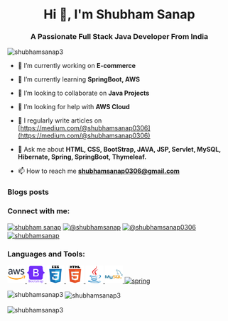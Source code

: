 <h1 align="center">Hi 👋, I'm Shubham Sanap</h1>
<h3 align="center">A Passionate Full Stack Java Developer From India</h3>

<p align="left"> <img src="https://komarev.com/ghpvc/?username=shubhamsanap3&label=Profile%20views&color=0e75b6&style=flat" alt="shubhamsanap3" /> </p>





- 🔭 I’m currently working on **E-commerce**

- 🌱 I’m currently learning **SpringBoot, AWS**

- 👯 I’m looking to collaborate on **Java Projects**

- 🤝 I’m looking for help with **AWS Cloud**

- 📝 I regularly write articles on [https://medium.com/@shubhamsanap0306](https://medium.com/@shubhamsanap0306)

- 💬 Ask me about **HTML, CSS, BootStrap, JAVA, JSP, Servlet, MySQL, Hibernate, Spring, SpringBoot, Thymeleaf.**

- 📫 How to reach me **shubhamsanap0306@gmail.com**

### Blogs posts
<!-- BLOG-POST-LIST:START -->
<!-- BLOG-POST-LIST:END -->

<h3 align="left">Connect with me:</h3>
<p align="left">
<a href="https://linkedin.com/in/shubham sanap" target="blank"><img align="center" src="https://raw.githubusercontent.com/rahuldkjain/github-profile-readme-generator/master/src/images/icons/Social/linked-in-alt.svg" alt="shubham sanap" height="30" width="40" /></a>
<a href="https://medium.com/@shubhamsanap" target="blank"><img align="center" src="https://raw.githubusercontent.com/rahuldkjain/github-profile-readme-generator/master/src/images/icons/Social/medium.svg" alt="@shubhamsanap" height="30" width="40" /></a>
<a href="https://www.hackerrank.com/@shubhamsanap0306" target="blank"><img align="center" src="https://raw.githubusercontent.com/rahuldkjain/github-profile-readme-generator/master/src/images/icons/Social/hackerrank.svg" alt="@shubhamsanap0306" height="30" width="40" /></a>
<a href="https://www.leetcode.com/shubhamsanap" target="blank"><img align="center" src="https://raw.githubusercontent.com/rahuldkjain/github-profile-readme-generator/master/src/images/icons/Social/leet-code.svg" alt="shubhamsanap" height="30" width="40" /></a>
</p>

<h3 align="left">Languages and Tools:</h3>
<p align="left"> <a href="https://aws.amazon.com" target="_blank" rel="noreferrer"> <img src="https://raw.githubusercontent.com/devicons/devicon/master/icons/amazonwebservices/amazonwebservices-original-wordmark.svg" alt="aws" width="40" height="40"/> </a> <a href="https://getbootstrap.com" target="_blank" rel="noreferrer"> <img src="https://raw.githubusercontent.com/devicons/devicon/master/icons/bootstrap/bootstrap-plain-wordmark.svg" alt="bootstrap" width="40" height="40"/> </a> <a href="https://www.w3schools.com/css/" target="_blank" rel="noreferrer"> <img src="https://raw.githubusercontent.com/devicons/devicon/master/icons/css3/css3-original-wordmark.svg" alt="css3" width="40" height="40"/> </a> <a href="https://www.w3.org/html/" target="_blank" rel="noreferrer"> <img src="https://raw.githubusercontent.com/devicons/devicon/master/icons/html5/html5-original-wordmark.svg" alt="html5" width="40" height="40"/> </a> <a href="https://www.java.com" target="_blank" rel="noreferrer"> <img src="https://raw.githubusercontent.com/devicons/devicon/master/icons/java/java-original.svg" alt="java" width="40" height="40"/> </a> <a href="https://www.mysql.com/" target="_blank" rel="noreferrer"> <img src="https://raw.githubusercontent.com/devicons/devicon/master/icons/mysql/mysql-original-wordmark.svg" alt="mysql" width="40" height="40"/> </a> <a href="https://spring.io/" target="_blank" rel="noreferrer"> <img src="https://www.vectorlogo.zone/logos/springio/springio-icon.svg" alt="spring" width="40" height="40"/> </a> </p>

<p><img align="left" src="https://github-readme-stats.vercel.app/api/top-langs?username=shubhamsanap3&show_icons=true&locale=en&layout=compact" alt="shubhamsanap3" /></p>

<p>&nbsp;<img align="center" src="https://github-readme-stats.vercel.app/api?username=shubhamsanap3&show_icons=true&locale=en" alt="shubhamsanap3" /></p>

<p><img align="center" src="https://github-readme-streak-stats.herokuapp.com/?user=shubhamsanap3&" alt="shubhamsanap3" /></p>

